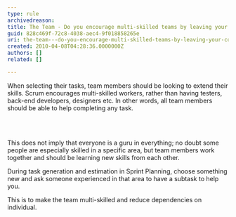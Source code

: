 ```yaml
---
type: rule
archivedreason: 
title: The Team - Do you encourage multi-skilled teams by leaving your comfort zone?
guid: 828c469f-72c8-4038-aec4-9f018858265e
uri: the-team---do-you-encourage-multi-skilled-teams-by-leaving-your-comfort-zone
created: 2010-04-08T04:28:36.0000000Z
authors: []
related: []

---
```



When selecting their tasks, team members should be looking to extend their skills. Scrum encourages multi-skilled workers, rather than having testers, back-end developers, designers etc. In other words, all team members should be able to help completing any task. 

<br><excerpt class='endintro'></excerpt><br>

  <p>This does not imply that everyone is a guru in everything; no doubt some people are especially skilled in a specific area, but team members work together and should be learning new skills from each other.</p>
<p>During task generation and estimation in Sprint Planning, choose something new and ask someone experienced in that area to have a subtask to help you.&#160;</p>
<p>This is to make the team multi-skilled and reduce dependencies on individual. </p>



